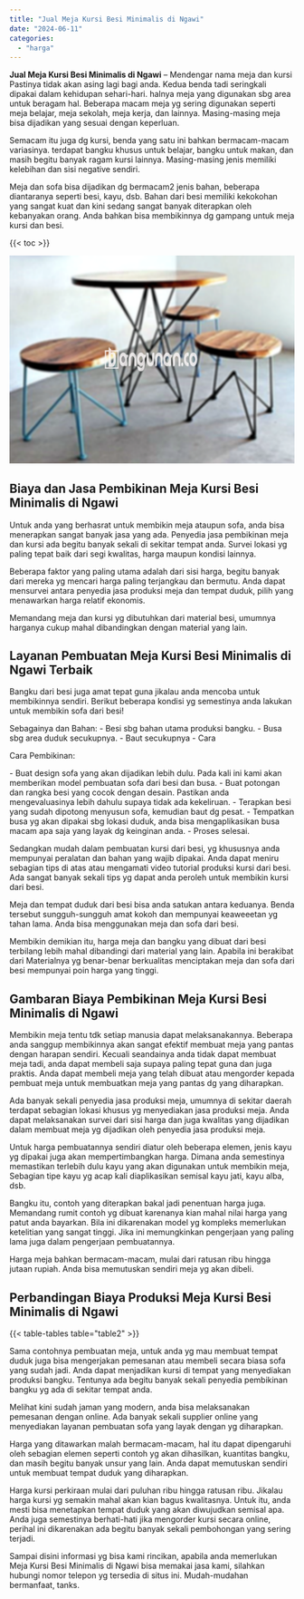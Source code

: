 ```yaml
---
title: "Jual Meja Kursi Besi Minimalis di Ngawi"
date: "2024-06-11"
categories: 
  - "harga"
---
```


**Jual Meja Kursi Besi Minimalis di Ngawi** – Mendengar nama meja dan kursi Pastinya tidak akan asing lagi bagi anda. Kedua benda tadi seringkali dipakai dalam kehidupan sehari-hari. halnya meja yang digunakan sbg area untuk beragam hal. Beberapa macam meja yg sering digunakan seperti meja belajar, meja sekolah, meja kerja, dan lainnya. Masing-masing meja bisa dijadikan yang sesuai dengan keperluan.

Semacam itu juga dg kursi, benda yang satu ini bahkan bermacam-macam variasinya. terdapat bangku khusus untuk belajar, bangku untuk makan, dan masih begitu banyak ragam kursi lainnya. Masing-masing jenis memiliki kelebihan dan sisi negative sendiri.

Meja dan sofa bisa dijadikan dg bermacam2 jenis bahan, beberapa diantaranya seperti besi, kayu, dsb. Bahan dari besi memiliki kekokohan yang sangat kuat dan kini sedang sangat banyak diterapkan oleh kebanyakan orang. Anda bahkan bisa membikinnya dg gampang untuk meja kursi dan besi.

{{< toc >}}

![Jual Meja Kursi Besi Minimalis di Ngawi](/images/jual-meja-besi-murah16.png)

## Biaya dan Jasa Pembikinan Meja Kursi Besi Minimalis di Ngawi

Untuk anda yang berhasrat untuk membikin meja ataupun sofa, anda bisa menerapkan sangat banyak jasa yang ada. Penyedia jasa pembikinan meja dan kursi ada begitu banyak sekali di sekitar tempat anda. Survei lokasi yg paling tepat baik dari segi kwalitas, harga maupun kondisi lainnya.

Beberapa faktor yang paling utama adalah dari sisi harga, begitu banyak dari mereka yg mencari harga paling terjangkau dan bermutu. Anda dapat mensurvei antara penyedia jasa produksi meja dan tempat duduk, pilih yang menawarkan harga relatif ekonomis.

Memandang meja dan kursi yg dibutuhkan dari material besi, umumnya harganya cukup mahal dibandingkan dengan material yang lain.

## Layanan Pembuatan Meja Kursi Besi Minimalis di Ngawi Terbaik

Bangku dari besi juga amat tepat guna jikalau anda mencoba untuk membikinnya sendiri. Berikut beberapa kondisi yg semestinya anda lakukan untuk membikin sofa dari besi!

Sebagainya dan Bahan: - Besi sbg bahan utama produksi bangku. - Busa sbg area duduk secukupnya. - Baut secukupnya - Cara

Cara Pembikinan:

\- Buat design sofa yang akan dijadikan lebih dulu. Pada kali ini kami akan memberikan model pembuatan sofa dari besi dan busa. - Buat potongan dan rangka besi yang cocok dengan desain. Pastikan anda mengevaluasinya lebih dahulu supaya tidak ada kekeliruan. - Terapkan besi yang sudah dipotong menyusun sofa, kemudian baut dg pesat. - Tempatkan busa yg akan dipakai sbg lokasi duduk, anda bisa mengaplikasikan busa macam apa saja yang layak dg keinginan anda. - Proses selesai.

Sedangkan mudah dalam pembuatan kursi dari besi, yg khususnya anda mempunyai peralatan dan bahan yang wajib dipakai. Anda dapat meniru sebagian tips di atas atau mengamati video tutorial produksi kursi dari besi. Ada sangat banyak sekali tips yg dapat anda peroleh untuk membikin kursi dari besi.

Meja dan tempat duduk dari besi bisa anda satukan antara keduanya. Benda tersebut sungguh-sungguh amat kokoh dan mempunyai keaweeetan yg tahan lama. Anda bisa menggunakan meja dan sofa dari besi.

Membikin demikian itu, harga meja dan bangku yang dibuat dari besi terbilang lebih mahal dibandingi dari material yang lain. Apabila ini berakibat dari Materialnya yg benar-benar berkualitas menciptakan meja dan sofa dari besi mempunyai poin harga yang tinggi.

## Gambaran Biaya Pembikinan Meja Kursi Besi Minimalis di Ngawi

Membikin meja tentu tdk setiap manusia dapat melaksanakannya. Beberapa anda sanggup membikinnya akan sangat efektif membuat meja yang pantas dengan harapan sendiri. Kecuali seandainya anda tidak dapat membuat meja tadi, anda dapat membeli saja supaya paling tepat guna dan juga praktis. Anda dapat membeli meja yang telah dibuat atau mengorder kepada pembuat meja untuk membuatkan meja yang pantas dg yang diharapkan.

Ada banyak sekali penyedia jasa produksi meja, umumnya di sekitar daerah terdapat sebagian lokasi khusus yg menyediakan jasa produksi meja. Anda dapat melaksanakan survei dari sisi harga dan juga kwalitas yang dijadikan dalam membuat meja yg dijadikan oleh penyedia jasa produksi meja.

Untuk harga pembuatannya sendiri diatur oleh beberapa elemen, jenis kayu yg dipakai juga akan mempertimbangkan harga. Dimana anda semestinya memastikan terlebih dulu kayu yang akan digunakan untuk membikin meja, Sebagian tipe kayu yg acap kali diaplikasikan semisal kayu jati, kayu alba, dsb.

Bangku itu, contoh yang diterapkan bakal jadi penentuan harga juga. Memandang rumit contoh yg dibuat karenanya kian mahal nilai harga yang patut anda bayarkan. Bila ini dikarenakan model yg kompleks memerlukan ketelitian yang sangat tinggi. Jika ini memungkinkan pengerjaan yang paling lama juga dalam pengerjaan pembuatannya.

Harga meja bahkan bermacam-macam, mulai dari ratusan ribu hingga jutaan rupiah. Anda bisa memutuskan sendiri meja yg akan dibeli.

## Perbandingan Biaya Produksi Meja Kursi Besi Minimalis di Ngawi

{{< table-tables table="table2" >}}

Sama contohnya pembuatan meja, untuk anda yg mau membuat tempat duduk juga bisa mengerjakan pemesanan atau membeli secara biasa sofa yang sudah jadi. Anda dapat menjadikan kursi di tempat yang menyediakan produksi bangku. Tentunya ada begitu banyak sekali penyedia pembikinan bangku yg ada di sekitar tempat anda.

Melihat kini sudah jaman yang modern, anda bisa melaksanakan pemesanan dengan online. Ada banyak sekali supplier online yang menyediakan layanan pembuatan sofa yang layak dengan yg diharapkan.

Harga yang ditawarkan malah bermacam-macam, hal itu dapat dipengaruhi oleh sebagian elemen seperti contoh yg akan dihasilkan, kuantitas bangku, dan masih begitu banyak unsur yang lain. Anda dapat memutuskan sendiri untuk membuat tempat duduk yang diharapkan.

Harga kursi perkiraan mulai dari puluhan ribu hingga ratusan ribu. Jikalau harga kursi yg semakin mahal akan kian bagus kwalitasnya. Untuk itu, anda mesti bisa menetapkan tempat duduk yang akan diwujudkan semisal apa. Anda juga semestinya berhati-hati jika mengorder kursi secara online, perihal ini dikarenakan ada begitu banyak sekali pembohongan yang sering terjadi.

Sampai disini informasi yg bisa kami rincikan, apabila anda memerlukan Meja Kursi Besi Minimalis di Ngawi bisa memakai jasa kami, silahkan hubungi nomor telepon yg tersedia di situs ini. Mudah-mudahan bermanfaat, tanks.
